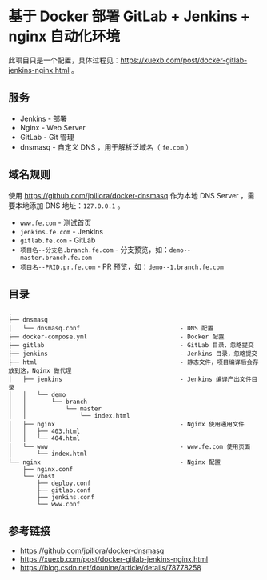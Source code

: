 # 基于 Docker 部署 GitLab + Jenkins + nginx 自动化环境

此项目只是一个配置，具体过程见：<https://xuexb.com/post/docker-gitlab-jenkins-nginx.html> 。

## 服务

- Jenkins - 部署
- Nginx - Web Server
- GitLab - Git 管理
- dnsmasq - 自定义 DNS ，用于解析泛域名（ `fe.com` ）

## 域名规则

使用 <https://github.com/jpillora/docker-dnsmasq> 作为本地 DNS Server ，需要本地添加 DNS 地址：`127.0.0.1` 。

- `www.fe.com` - 测试首页
- `jenkins.fe.com` - Jenkins
- `gitlab.fe.com` - GitLab
- `项目名--分支名.branch.fe.com` - 分支预览，如：`demo--master.branch.fe.com`
- `项目名--PRID.pr.fe.com` - PR 预览，如：`demo--1.branch.fe.com`

## 目录

```
.
├── dnsmasq
│   └── dnsmasq.conf                            - DNS 配置
├── docker-compose.yml                          - Docker 配置
├── gitlab                                      - GitLab 目录，忽略提交
├── jenkins                                     - Jenkins 目录，忽略提交
├── html                                        - 静态文件，项目编译后会存放到这，Nginx 做代理
│   ├── jenkins                                 - Jenkins 编译产出文件目录
│   │   └── demo
│   │       └── branch
│   │           └── master
│   │               └── index.html
│   ├── nginx                                   - Nginx 使用通用文件
│   │   ├── 403.html
│   │   └── 404.html
│   └── www                                     - www.fe.com 使用页面
│       └── index.html
└── nginx                                       - Nginx 配置
    ├── nginx.conf
    └── vhost
        ├── deploy.conf
        ├── gitlab.conf
        ├── jenkins.conf
        └── www.conf
```

## 参考链接

- <https://github.com/jpillora/docker-dnsmasq>
- <https://xuexb.com/post/docker-gitlab-jenkins-nginx.html>
- <https://blog.csdn.net/dounine/article/details/78778258>